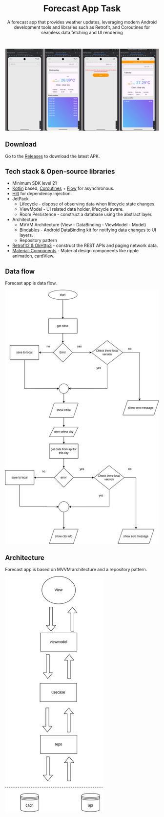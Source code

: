 <h1 align="center">Forecast App Task</h1>





<p align="center">  
A forecast app that provides weather updates, leveraging modern Android development tools and libraries such as Retrofit, and Coroutines for seamless data fetching and UI rendering
</p>
</br>




<p align="center">
<img src="/wiki/screenshot.jpg"/>
</p>

## Download
Go to the [Releases](https://github.com/alihrhera/AppTask-forecast/blob/master/wiki/app-1.0.0.apk) to download the latest APK.



## Tech stack & Open-source libraries
- Minimum SDK level 21
- [Kotlin](https://kotlinlang.org/) based, [Coroutines](https://github.com/Kotlin/kotlinx.coroutines) + [Flow](https://kotlin.github.io/kotlinx.coroutines/kotlinx-coroutines-core/kotlinx.coroutines.flow/) for asynchronous.
- [Hilt](https://dagger.dev/hilt/) for dependency injection.
- JetPack
    - Lifecycle - dispose of observing data when lifecycle state changes.
    - ViewModel - UI related data holder, lifecycle aware.
    - Room Persistence - construct a database using the abstract layer.
- Architecture
    - MVVM Architecture (View - DataBinding - ViewModel - Model)
    - [Bindables](https://github.com/skydoves/bindables) - Android DataBinding kit for notifying data changes to UI layers.
    - Repository pattern
- [Retrofit2 & OkHttp3](https://github.com/square/retrofit) - construct the REST APIs and paging network data.
- [Material-Components](https://github.com/material-components/material-components-android) - Material design components like ripple animation, cardView.

## Data flow
Forecast app is data flow.

![data_flow](/wiki/data_flow.jpg)

## Architecture
Forecast app is based on MVVM architecture and a repository pattern.

![architecture](/wiki/architecture.jpg)

